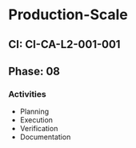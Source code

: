 # Production-Scale

## CI: CI-CA-L2-001-001
## Phase: 08

### Activities
- Planning
- Execution
- Verification
- Documentation
